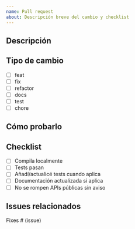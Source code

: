 ```yaml
---
name: Pull request
about: Descripción breve del cambio y checklist
---
```


## Descripción
<!-- Explica qué se cambia y por qué. -->

## Tipo de cambio
- [ ] feat
- [ ] fix
- [ ] refactor
- [ ] docs
- [ ] test
- [ ] chore

## Cómo probarlo
<!-- Pasos para reproducir / comandos -->

## Checklist
- [ ] Compila localmente
- [ ] Tests pasan
- [ ] Añadí/actualicé tests cuando aplica
- [ ] Documentación actualizada si aplica
- [ ] No se rompen APIs públicas sin aviso

## Issues relacionados
Fixes # (issue)

